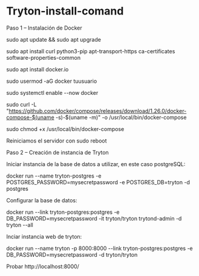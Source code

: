 # Tryton-install-comand

Paso 1 – Instalación de Docker

sudo apt update && sudo apt upgrade

sudo apt install curl python3-pip apt-transport-https ca-certificates software-properties-common

sudo apt install docker.io

sudo usermod -aG docker tuusuario

sudo systemctl enable --now docker

sudo curl -L "https://github.com/docker/compose/releases/download/1.26.0/docker-compose-$(uname -s)-$(uname -m)" -o /usr/local/bin/docker-compose

sudo chmod +x /usr/local/bin/docker-compose

Reiniciamos el servidor con sudo reboot


Paso 2 – Creación de instancia de Tryton

Iniciar instancia de la base de datos a utilizar, en este caso postgreSQL:

docker run --name tryton-postgres -e POSTGRES_PASSWORD=mysecretpassword -e POSTGRES_DB=tryton -d postgres

Configurar la base de datos:

docker run --link tryton-postgres:postgres -e DB_PASSWORD=mysecretpassword -it tryton/tryton trytond-admin -d tryton --all

Inciar instancia web de tryton:

docker run --name tryton -p 8000:8000 --link tryton-postgres:postgres -e DB_PASSWORD=mysecretpassword -d tryton/tryton

Probar http://localhost:8000/



